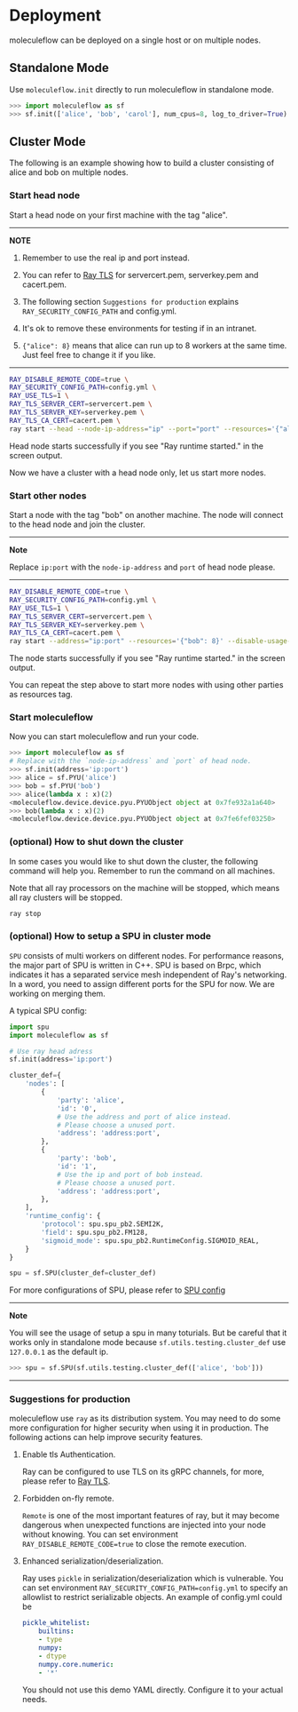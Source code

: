 # Deployment

moleculeflow can be deployed on a single host or on multiple nodes.

## Standalone Mode
Use `moleculeflow.init` directly to run moleculeflow in standalone mode.

```python
>>> import moleculeflow as sf
>>> sf.init(['alice', 'bob', 'carol'], num_cpus=8, log_to_driver=True)
```
## Cluster Mode
The following is an example showing how to build a cluster consisting of alice and bob on multiple nodes.

### Start head node
Start a head node on your first machine with the tag "alice".

---
**NOTE**

1. Remember to use the real ip and port instead.

2. You can refer to [Ray TLS](https://docs.ray.io/en/latest/ray-core/configure.html#tls-authentication) for servercert.pem, serverkey.pem and cacert.pem.

3. The following section `Suggestions for production` explains `RAY_SECURITY_CONFIG_PATH` and config.yml.

4. It's ok to remove these environments for testing if in an intranet.

5. `{"alice": 8}` means that alice can run up to 8 workers at the same time. Just feel free to change it if you like.
---

```bash
RAY_DISABLE_REMOTE_CODE=true \
RAY_SECURITY_CONFIG_PATH=config.yml \
RAY_USE_TLS=1 \
RAY_TLS_SERVER_CERT=servercert.pem \
RAY_TLS_SERVER_KEY=serverkey.pem \
RAY_TLS_CA_CERT=cacert.pem \
ray start --head --node-ip-address="ip" --port="port" --resources='{"alice": 8}' --include-dashboard=False --disable-usage-stats
```

Head node starts successfully if you see "Ray runtime started." in the screen output.

Now we have a cluster with a head node only, let us start more nodes.

### Start other nodes
Start a node with the tag "bob" on another machine. The node will connect to the head node and join the cluster.

---
**Note**

Replace `ip:port` with the `node-ip-address` and `port` of head node please.

---

```bash
RAY_DISABLE_REMOTE_CODE=true \
RAY_SECURITY_CONFIG_PATH=config.yml \
RAY_USE_TLS=1 \
RAY_TLS_SERVER_CERT=servercert.pem \
RAY_TLS_SERVER_KEY=serverkey.pem \
RAY_TLS_CA_CERT=cacert.pem \
ray start --address="ip:port" --resources='{"bob": 8}' --disable-usage-stats
```

The node starts successfully if you see "Ray runtime started." in the screen output.

You can repeat the step above to start more nodes with using other parties as resources tag.

### Start moleculeflow
Now you can start moleculeflow and run your code.

```python
>>> import moleculeflow as sf
# Replace with the `node-ip-address` and `port` of head node.
>>> sf.init(address='ip:port')
>>> alice = sf.PYU('alice')
>>> bob = sf.PYU('bob')
>>> alice(lambda x : x)(2)
<moleculeflow.device.device.pyu.PYUObject object at 0x7fe932a1a640>
>>> bob(lambda x : x)(2)
<moleculeflow.device.device.pyu.PYUObject object at 0x7fe6fef03250>
```

### (optional) How to shut down the cluster
In some cases you would like to shut down the cluster, the following command will help you.
Remember to run the command on all machines.

Note that all ray processors on the machine will be stopped, which means all ray
clusters will be stopped.

```bash
ray stop
```

### (optional) How to setup a SPU in cluster mode

`SPU` consists of multi workers on different nodes.
For performance reasons, the major part of SPU is written in C++.
SPU is based on Brpc, which indicates it has a separated service mesh independent of Ray's networking.
In a word, you need to assign different ports for the SPU for now.
We are working on merging them.

A typical SPU config:
```python
import spu
import moleculeflow as sf

# Use ray head adress
sf.init(address='ip:port')

cluster_def={
    'nodes': [
        {
            'party': 'alice',
            'id': '0',
            # Use the address and port of alice instead.
            # Please choose a unused port.
            'address': 'address:port',
        },
        {
            'party': 'bob',
            'id': '1',
            # Use the ip and port of bob instead.
            # Please choose a unused port.
            'address': 'address:port',
        },
    ],
    'runtime_config': {
        'protocol': spu.spu_pb2.SEMI2K,
        'field': spu.spu_pb2.FM128,
        'sigmoid_mode': spu.spu_pb2.RuntimeConfig.SIGMOID_REAL,
    }
}

spu = sf.SPU(cluster_def=cluster_def)
```

For more configurations of SPU, please refer to [SPU config](https://spu.readthedocs.io/en/beta/reference/runtime_config.html)

---
**Note**

You will see the usage of setup a spu in many toturials. But
be careful that it works only in standalone mode because `sf.utils.testing.cluster_def` use `127.0.0.1` as the default ip.

```python
>>> spu = sf.SPU(sf.utils.testing.cluster_def(['alice', 'bob']))
```

---



### Suggestions for production
moleculeflow use `ray` as its distribution system.
You may need to do some more configuration for higher security when using it in production.
The following actions can help improve security features.

1. Enable tls Authentication.

    Ray can be configured to use TLS on its gRPC channels, for more, please refer to [Ray TLS](https://docs.ray.io/en/latest/ray-core/configure.html#tls-authentication).

2. Forbidden on-fly remote.

    `Remote` is one of the most important features of ray, but it may become dangerous when unexpected functions are injected into your node without knowing. You can set environment `RAY_DISABLE_REMOTE_CODE=true` to close the remote execution.

3. Enhanced serialization/deserialization.

    Ray uses `pickle` in serialization/deserialization which is vulnerable. You can set environment `RAY_SECURITY_CONFIG_PATH=config.yml` to specify an allowlist to restrict serializable objects.
    An example of config.yml could be
    ```yaml
    pickle_whitelist:
        builtins:
        - type
        numpy:
        - dtype
        numpy.core.numeric:
        - '*'
    ```
    You should not use this demo YAML directly. Configure it to your actual needs.

